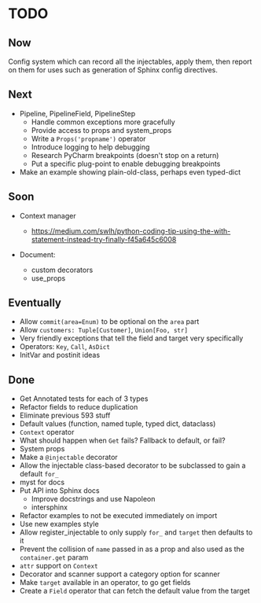 # TODO

## Now

Config system which can record all the injectables, apply them, then report on them for uses such as generation of Sphinx config directives.

## Next

- Pipeline, PipelineField, PipelineStep
  * Handle common exceptions more gracefully
  * Provide access to props and system_props
  * Write a `Props('propname')` operator
  * Introduce logging to help debugging
  * Research PyCharm breakpoints (doesn't stop on a return)
  * Put a specific plug-point to enable debugging breakpoints
- Make an example showing plain-old-class, perhaps even typed-dict

## Soon

- Context manager
  * https://medium.com/swlh/python-coding-tip-using-the-with-statement-instead-try-finally-f45a645c6008

- Document:
  - custom decorators
  - use_props

## Eventually

- Allow `commit(area=Enum)` to be optional on the `area` part
- Allow `customers: Tuple[Customer]`, `Union[Foo, str]`
- Very friendly exceptions that tell the field and target very specifically
- Operators: `Key`, `Call`, `AsDict`
- InitVar and postinit ideas

## Done

- Get Annotated tests for each of 3 types
- Refactor fields to reduce duplication
- Eliminate previous 593 stuff
- Default values (function, named tuple, typed dict, dataclass)
- `Context` operator
- What should happen when `Get` fails? Fallback to default, or fail?
- System props
- Make a `@injectable` decorator
- Allow the injectable class-based decorator to be subclassed
  to gain a default `for_`
- myst for docs
- Put API into Sphinx docs
  * Improve docstrings and use Napoleon
  * intersphinx
- Refactor examples to not be executed immediately on import
- Use new examples style
- Allow register_injectable to only supply `for_` and `target` then defaults to it
- Prevent the collision of `name` passed in as a prop and also used as the `container.get` param
- `attr` support on `Context`
- Decorator and scanner support a category option for scanner
- Make `target` available in an operator, to go get fields
- Create a `Field` operator that can fetch the default value from the target
